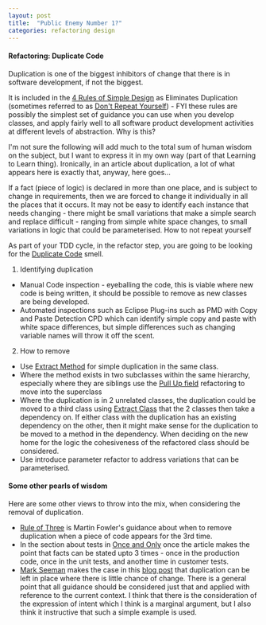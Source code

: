 ```yaml
---
layout: post
title:  "Public Enemy Number 1?"
categories: refactoring design
---
```


#### Refactoring: Duplicate Code

Duplication is one of the biggest inhibitors of change that there is in software development, if not the biggest.

It is included in the [4 Rules of Simple Design](http://wiki.c2.com/?XpSimplicityRules) as Eliminates Duplication (sometimes referred to as [Don't Repeat Yourself](http://wiki.c2.com/?DontRepeatYourself)) - FYI these rules are possibly the simplest set of guidance you can use when you develop classes, and apply fairly well to all software product development activities at different levels of abstraction.
Why is this?

I'm not sure the following will add much to the total sum of human wisdom on the subject, but I want to express it in my own way (part of that Learning to Learn thing). Ironically, in an article about duplication, a lot of what appears here is exactly that, anyway, here goes...

If a fact (piece of logic) is declared in more than one place, and is subject to change in requirements, then we are forced to change it individually in all the places that it occurs. It may not be easy to identify each instance that needs changing - there might be small variations that make a simple search and replace difficult - ranging from simple white space changes, to small variations in logic that could be parameterised.
How to not repeat yourself

As part of your TDD cycle, in the refactor step, you are going to be looking for the [Duplicate Code](https://en.wikipedia.org/wiki/Code_smell) smell.

1. Identifying duplication

- Manual Code inspection - eyeballing the code, this is viable where new code is being written, it should be possible to remove as new classes are being developed.
- Automated inspections such as Eclipse Plug-ins such as PMD with Copy and Paste Detection CPD which can identify simple copy and paste with white space differences, but simple differences such as changing variable names will throw it off the scent.

2. How to remove

- Use [Extract Method](https://refactoring.com/catalog/extractFunction.html) for simple duplication in the same class.
- Where the method exists in two subclasses within the same hierarchy, especially where they are siblings use the [Pull Up field](https://www.refactoring.com/catalog/pullUpField.html) refactoring to move into the superclass
- Where the duplication is in 2 unrelated classes, the duplication could be moved to a third class using [Extract Class](https://www.refactoring.com/catalog/extractClass.html) that the 2 classes then take a dependency on. If either class with the duplication has an existing dependency on the other, then it might make sense for the duplication to be moved to a method in the dependency. When deciding on the new home for the logic the cohesiveness of the refactored class should be considered.
- Use introduce parameter refactor to address variations that can be parameterised.

#### Some other pearls of wisdom

Here are some other views to throw into the mix, when considering the removal of duplication.

- [Rule of Three](https://en.wikipedia.org/wiki/Rule_of_three_(computer_programming)) is Martin Fowler's guidance about when to remove duplication when a piece of code appears for the 3rd time. 
- In the section about tests in [Once and Only](http://c2.com/xp/OnceAndOnlyOnce.html) once the article makes the point that facts can be stated upto 3 times - once in the production code, once in the unit tests, and another time in customer tests.
- [Mark Seeman](https://blog.ploeh.dk/) makes the case in this [blog post](https://blog.ploeh.dk/2014/08/07/why-dry/) that duplication can be left in place where there is little chance of change. There is a general point that all guidance should be considered just that and applied with reference to the current context. I think that there is the consideration of the expression of intent which I think is a marginal argument, but I also think it instructive that such a simple example is used.
